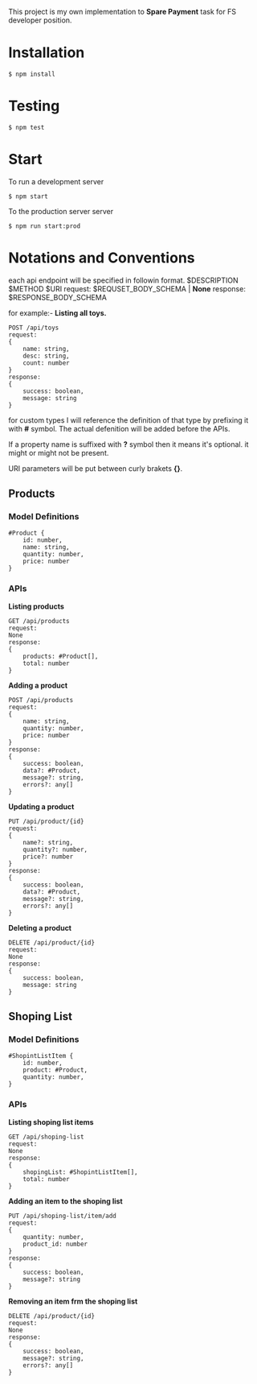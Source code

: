 This project is my own implementation to **Spare Payment** task for FS developer position.
# Installation
    $ npm install

# Testing
    $ npm test

# Start
To run a development server

    $ npm start

To the production server  server

    $ npm run start:prod

# Notations and Conventions
each api endpoint will be specified in followin format.
$DESCRIPTION
$METHOD $URI
request:
$REQUSET_BODY_SCHEMA | **None**
response:
$RESPONSE_BODY_SCHEMA

		
for example:-
**Listing all toys.**

    POST /api/toys
    request:
    {
        name: string,
        desc: string,
        count: number
    }
    response:
    {
	    success: boolean,
	    message: string
	}
for custom types I will reference the definition of that type by prefixing it with **#** symbol. The actual defenition will be added before the APIs.

If a property name is suffixed with **?** symbol then it means it's optional. it might or might not be present.

URI parameters will be put between curly brakets **{}**.


## Products 

### Model Definitions
	#Product {
		id: number,
		name: string,
		quantity: number,
		price: number
	}
	
### APIs

**Listing products**

    GET /api/products
    request:
	None
    response:
    {
	    products: #Product[],
	    total: number
	}


**Adding a product**

    POST /api/products
    request:
	{
		name: string,
		quantity: number,
		price: number
	}
    response:
    {
	    success: boolean,
	    data?: #Product,
	    message?: string,
	    errors?: any[]
	}

**Updating a product**

    PUT /api/product/{id}
    request:
	{
		name?: string,
		quantity?: number,
		price?: number
	}
    response:
    {
	    success: boolean,
	    data?: #Product,
	    message?: string,
	    errors?: any[]
	}
	
**Deleting a product**

    DELETE /api/product/{id}
    request:
    None
    response:
    {
	    success: boolean,
	    message: string
	}

## Shoping List 

### Model Definitions
	#ShopintListItem {
		id: number,
		product: #Product,
		quantity: number,
	}
	
### APIs

**Listing shoping list items**

    GET /api/shoping-list
    request:
	None
    response:
    {
	    shopingList: #ShopintListItem[],
	    total: number
	}


**Adding an item to the shoping list**

    PUT /api/shoping-list/item/add
    request:
	{
		quantity: number,
		product_id: number
	}
    response:
    {
	    success: boolean,
	    message?: string
	}

**Removing an item frm the shoping list**

    DELETE /api/product/{id}
    request:
	None
    response:
    {
	    success: boolean,
	    message?: string,
	    errors?: any[]
	}
	




